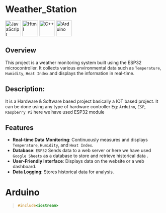 # Weather_Station

<div align="left">

<img src="https://cdn.jsdelivr.net/gh/devicons/devicon@latest/icons/javascript/javascript-original.svg" height="50px" alt="JavaScript"  />


<img src="https://cdn.jsdelivr.net/gh/devicons/devicon@latest/icons/html5/html5-original.svg" height="50px" alt="Html"  />
          

<img src="https://cdn.jsdelivr.net/gh/devicons/devicon@latest/icons/cplusplus/cplusplus-original.svg" height="50px" alt="C++" />  

<img src="https://cdn.jsdelivr.net/gh/devicons/devicon@latest/icons/arduino/arduino-original-wordmark.svg" height="50px" alt="Arduino" />  
    
</div>
          





## Overview
This project is a weather monitoring system built using the ESP32 microcontroller. 
It collects various environmental data such as `Temperature`, `Humidity`, `Heat Index` and displays the information in real-time.






## Description:
It is a Hardware & Software based project basically a IOT based project. 
It can be done using any type of hardware controller Eg: `Arduino`, `ESP`, `Raspberry Pi`
here we have used ESP32 module 



## Features
- **Real-time Data Monitoring**: Continuously measures and displays `Temperature`, `Humidity`, and `Heat Index`.
- **Database**: `ESP32` Sends data to a web server or here we have used `Google Sheets` as a database to store and retrieve historical data .
- **User-Friendly Interface**: Displays data on the website or a web dashboard.
- **Data Logging**: Stores historical data for analysis.








# Arduino

> ``` C++
> #include<iostream>
> ```